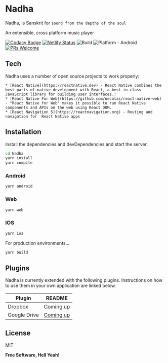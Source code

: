 # Nadha
Nadha, is Sanskrit for `sound from the depths of the soul` 

An extensible, cross platform music player

[![Codacy Badge](https://api.codacy.com/project/badge/Grade/a72df383fa3048dd8ba0f41449886b14)](https://app.codacy.com/manual/yajananrao/Nadha?utm_source=github.com&utm_medium=referral&utm_content=YajanaRao/Nadha&utm_campaign=Badge_Grade_Dashboard)
[![Netlify Status](https://api.netlify.com/api/v1/badges/fea67322-45d4-4a22-b388-bf990397775d/deploy-status)](https://app.netlify.com/sites/nadha/deploys)
![Build](https://github.com/YajanaRao/Nadha/workflows/Build/badge.svg?branch=master)
![Platform - Android](https://img.shields.io/badge/platform-Android-yellow.svg)
[![PRs Welcome](https://img.shields.io/badge/PRs-Welcome-brightgreen.svg)](https://github.com/YajanaRao/Serenity/pulls)

## Tech

Nadha uses a number of open source projects to work properly:

    * [React Native](https://reactnative.dev) - React Native combines the best parts of native development with React, a best-in-class JavaScript library for building user interfaces.!
    * [React Native For Web](https://github.com/necolas/react-native-web) - "React Native for Web" makes it possible to run React Native components and APIs on the web using React DOM.
    * [React Navigation 5](https://reactnavigation.org) - Routing and navigation for  React Native apps

## Installation

Install the dependencies and devDependencies and start the server.

```sh
cd Nadha
yarn install
yarn compile
```

### Android

```sh
yarn android
```

### Web

```sh
yarn web
```

### IOS

```sh
yarn ios
```

For production environments...

```sh
yarn build
```

## Plugins

Nadha is currently extended with the following plugins. Instructions on how to use them in your own application are linked below.

| Plugin | README |
| ------ | ------ |
| Dropbox | [Coming up](plugins/dropbox/README.md) |
| Google Drive | [Coming up](plugins/googledrive/README.md) |


## License

MIT


**Free Software, Hell Yeah!**



 
